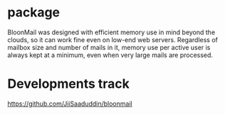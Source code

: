 # package
BloonMail was designed with efficient memory use in mind beyond the clouds, so it can work fine even on low-end web servers. Regardless of mailbox size and number of mails in it, memory use per active user is always kept at a minimum, even when very large mails are processed. 

# Developments track
https://github.com/JiiSaaduddin/bloonmail
